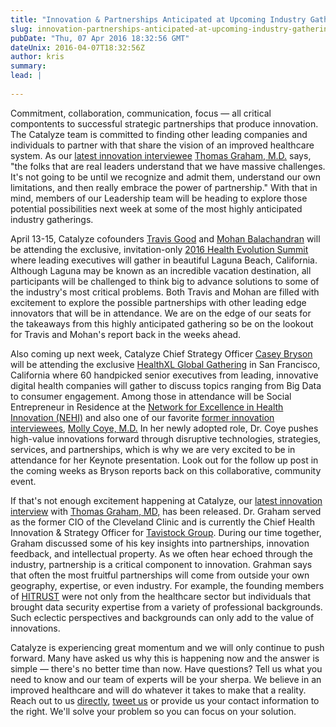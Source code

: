 ```yaml
---
title: "Innovation & Partnerships Anticipated at Upcoming Industry Gatherings"
slug: innovation-partnerships-anticipated-at-upcoming-industry-gatherings
pubDate: "Thu, 07 Apr 2016 18:32:56 GMT"
dateUnix: 2016-04-07T18:32:56Z
author: kris
summary: 
lead: |
    
---
```

Commitment, collaboration, communication, focus — all critical compontents to successful strategic partnerships that produce innovation. The Catalyze team is committed to finding other leading companies and individuals to partner with that share the vision of an improved healthcare system. As our [latest innovation interviewee][1] [Thomas Graham, M.D.][2] says, "the folks that are real leaders understand that we have massive challenges. It's not going to be until we recognize and admit them, understand our own limitations, and then really embrace the power of partnership." With that in mind, members of our Leadership team will be heading to explore those potential possibilities next week at some of the most highly anticipated industry gatherings.  

April 13-15, Catalyze cofounders [Travis Good][3] and [Mohan Balachandran][4] will be attending the exclusive, invitation-only [2016 Health Evolution Summit][5] where leading executives will gather in beautiful Laguna Beach, California. Although Laguna may be known as an incredible vacation destination, all participants will be challenged to think big to advance solutions to some of the industry's most critical problems. Both Travis and Mohan are filled with excitement to explore the possible partnerships with other leading edge innovators that will be in attendance. We are on the edge of our seats for the takeaways from this highly anticipated gathering so be on the lookout for Travis and Mohan's report back in the weeks ahead.

Also coming up next week, Catalyze Chief Strategy Officer [Casey Bryson][6] will be attending the exclusive [HealthXL Global Gathering][7] in San Francisco, California where 60 handpicked senior executives from leading, innovative digital health companies will gather to discuss topics ranging from Big Data to consumer engagement. Among those in attendance will be Social Entrepreneur in Residence at the [Network for Excellence in Health Innovation (NEHI)][8] and also one of our favorite [former innovation interviewees][9], [Molly Coye, M.D.][10] In her newly adopted role, Dr. Coye pushes high-value innovations forward through disruptive technologies, strategies, services, and partnerships, which is why we are very excited to be in attendance for her Keynote presentation. Look out for the follow up post in the coming weeks as Bryson reports back on this collaborative, community event.

If that's not enough excitement happening at Catalyze, our [latest innovation interview][1] with [Thomas Graham, MD,][2] has been released. Dr. Graham served as the former CIO of the Cleveland Clinic and is currently the Chief Health Innovation & Strategy Officer for [Tavistock Group][11]. During our time together, Graham discussed some of his key insights into partnerships, innovation feedback, and intellectual property. As we often hear echoed through the industry, partnership is a critical component to innovation. Grahman says that often the most fruitful partnerships will come from outside your own geography, expertise, or even industry. For example, the founding members of [HITRUST][12] were not only from the healthcare sector but individuals that brought data security expertise from a variety of professional backgrounds. Such eclectic perspectives and backgrounds can only add to the value of innovations.

Catalyze is experiencing great momentum and we will only continue to push forward. Many have asked us why this is happening now and the answer is simple — there's no better time than now. Have questions? Tell us what you need to know and our team of experts will be your sherpa. We believe in an improved healthcare and will do whatever it takes to make that a reality. Reach out to us [directly][13], [tweet us][14] or provide us your contact information to the right. We'll solve your problem so you can focus on your solution. 

[1]: https://catalyze.io/innovation/thomas-graham-md
[2]: https://www.linkedin.com/in/thomas-graham-a0165987
[3]: https://catalyze.io/travis
[4]: https://catalyze.io/mohan
[5]: http://www.healthevolutionsummit.com/join-us-in-2016
[6]: https://www.linkedin.com/in/casey-bryson-4223a534
[7]: http://healthxl.co/
[8]: http://www.nehi.net/
[9]: https://catalyze.io/innovation/molly-coye-md
[10]: https://www.linkedin.com/in/molly-coye-921a358
[11]: http://www.tavistock.com/
[12]: https://catalyze.io/hitrust
[13]: mailto:hello%40catalyze.io
[14]: https://twitter.com/catalyzeio
